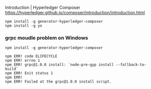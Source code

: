 Introduction | Hyperledger Composer https://hyperledger.github.io/composer/introduction/introduction.html

```
npm install -g generator-hyperledger-composer
npm install -g yo
```

### grpc moudle problem on Windows

```
npm install -g generator-hyperledger-composer

npm ERR! code ELIFECYCLE
npm ERR! errno 1
npm ERR! grpc@1.0.0 install: `node-pre-gyp install --fallback-to-build`
npm ERR! Exit status 1
npm ERR!
npm ERR! Failed at the grpc@1.0.0 install script.
```
